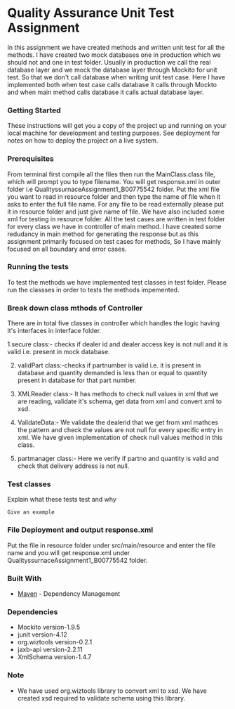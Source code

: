 # Quality Assurance Unit Test Assignment

In this assignment we have created methods and written unit test for all the methods. I have created two mock databases one in production which we should not and one in test folder. Usually in production we call the real database layer and we mock the database layer through Mockito for unit test. So that we don't call database when writing unit test case. Here I have implemented both when test case calls database it calls through Mockto and when main method calls database it calls actual database layer.

### Getting Started
These instructions will get you a copy of the project up and running on your local machine for development and testing purposes. See deployment for notes on how to deploy the project on a live system.

### Prerequisites
From terminal first compile all the files then run the MainClass.class file, which will prompt you to type filename. You will get response.xml in outer folder i.e QualityssurnaceAssignment1_B00775542 folder. 
Put the xml file you want to read in resource folder and then type the name of file when it asks to enter the full file name.
For any file to be read externally please put it in resource folder and just give name of file. We have also included some xml for testing in resource folder. All the test cases are written in test folder for every class we have in controller of main method. I have created some redudancy in main method for generating the response but as this assignment primarily focused on test cases for methods, So I have mainly focused on all boundary and error cases.


### Running the tests
To test the methods we have implemented test classes in test folder. Please run the classses in order to tests the methods impemented. 

### Break down class mthods of Controller
There are in total five classes in controller which handles the logic having it's interfaces in interface folder.

1.secure class:- checks if dealer id and dealer access key is not null and it is valid i.e. present in mock database.

2. validPart class:-checks if partnumber is valid i.e. it is present in database and quantity demanded is less than or equal to quantity present in database for that part number.

3. XMLReader class:- It has methods to check null values in xml that we are reading, validate it's schema, get data from xml and convert xml to xsd.

4. ValidateData:- We validate the dealerid that we get from xml mathces the pattern and check the values are not null for every specific entry in xml. We have given implementation of check null values method in this class.

5. partmanager class:- Here we verify if partno and quantity is valid and check that delivery address is not null. 

### Test classes
Explain what these tests test and why

```
Give an example
```

### File Deployment and output response.xml
Put the file in resource folder under src/main/resource and enter the file name and you will get response.xml under QualityssurnaceAssignment1_B00775542 folder. 

### Built With
* [Maven](https://maven.apache.org/) - Dependency Management

### Dependencies
* Mockito version-1.9.5
* junit version-4.12
* org.wiztools version-0.2.1
* jaxb-api version-2.2.11
* XmlSchema version-1.4.7
 
 ### Note
 * We have used org.wiztools library to convert xml to xsd. We have created xsd required to validate schema using this library.


